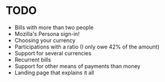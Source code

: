 TODO
====

* Bills with more than two people
* Mozilla's Persona sign-in!
* Choosing your currency
* Participations with a ratio (I only owe 42% of the amount)
* Support for several currencies
* Recurrent bills
* Support for other means of payments than money
* Landing page that explains it all
